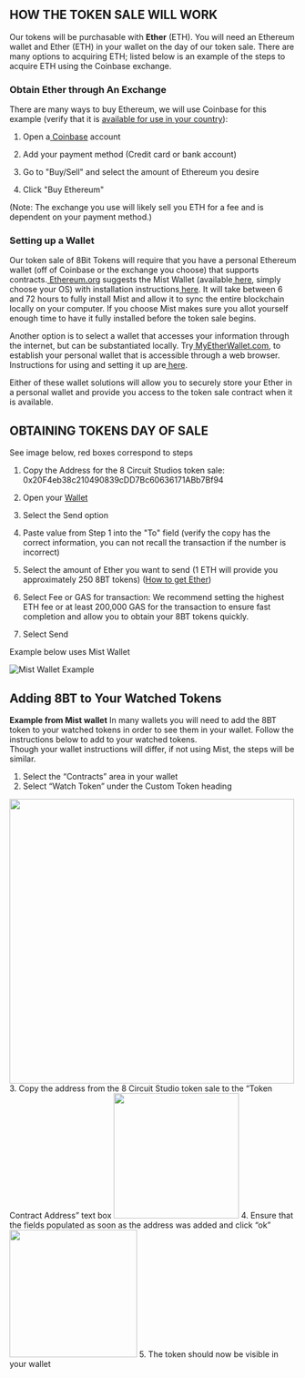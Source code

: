 ## **HOW THE TOKEN SALE WILL WORK**

Our tokens will be purchasable with **Ether** (ETH). You will need an
Ethereum wallet and Ether (ETH) in your wallet on the day of our token
sale. There are many options to acquiring ETH; listed below is an example
of the steps to acquire ETH using the Coinbase exchange.

### **Obtain Ether through An Exchange**

There are many ways to buy Ethereum, we will use Coinbase for this
example (verify that it is [available for use in your country](https://www.coinbase.com/global?r=ofir)):

1. Open a[ Coinbase](https://99bitcoins.com/coinbase/) account

2. Add your payment method (Credit card or bank account)

3. Go to "Buy/Sell" and select the amount of Ethereum you desire

4. Click "Buy Ethereum"

(Note: The exchange you use will likely sell you ETH for a fee and is dependent on your payment method.)

### **Setting up a Wallet**

Our token sale of 8Bit Tokens will require that you have a personal
Ethereum wallet (off of Coinbase or the exchange you choose) that
supports contracts.[ Ethereum.org](http://Ethereum.org) suggests the Mist Wallet (available[ here](https://github.com/ethereum/mist/releases),
simply choose your OS) with installation instructions[ here](https://medium.com/@attores/step-by-step-guide-getting-started-with-ethereum-mist-wallet-772a3cc99af4).
It will take between 6 and 72 hours to fully install Mist and allow it to
sync the entire blockchain locally on your computer. If you choose Mist
makes sure you allot yourself enough time to have it fully installed
before the token sale begins.

Another option is to select a wallet that accesses your information
through the internet, but can be substantiated locally. Try[ MyEtherWallet.com](http://myethewallet.com/),
to establish your personal wallet that is accessible through a web
browser. Instructions for using and setting it up are[ here](https://www.cryptocompare.com/wallets/guides/how-to-use-myetherwallet/).

Either of these wallet solutions will allow you to securely store your
Ether in a personal wallet and provide you access to the token sale
contract when it is available.

## **OBTAINING TOKENS DAY OF SALE**

See image below, red boxes correspond to steps

1. Copy the Address for the 8 Circuit Studios token sale:
0x20F4eb38c210490839cDD7Bc60636171ABb7Bf94

2. Open your [Wallet](#setting-up-a-wallet)

3. Select the Send option

4. Paste value from Step 1 into the "To" field (verify the copy has the
  correct information, you can not recall the transaction if the number
  is incorrect)

5. Select the amount of Ether you want to send (1 ETH will provide you
  approximately 250 8BT tokens) ([How to get Ether](#obtain-ether-through-an-exchange))

6. Select Fee or GAS for transaction: We recommend setting the highest
ETH fee or at least 200,000 GAS for the transaction to ensure fast
completion and allow you to obtain your 8BT tokens quickly.

7. Select Send

Example below uses Mist Wallet

![Mist Wallet Example](https://user-images.githubusercontent.com/29153169/28245013-e52c3218-69b0-11e7-9613-5b313f40130e.png)

## **Adding 8BT to Your Watched Tokens** ##
**Example from Mist wallet**
In many wallets you will need to add the 8BT token to your watched tokens in order to see
them in your wallet.  Follow the instructions below to add to your watched tokens.  
Though your wallet instructions will differ, if not using Mist, the steps will be similar.

1. Select the “Contracts” area in your wallet
2. Select “Watch Token” under the Custom Token heading
<img src="https://user-images.githubusercontent.com/29153169/28947483-f759cd02-7864-11e7-9722-c4d955b9fdd4.png" width="500">
3. Copy the address from the 8 Circuit Studio token sale to the “Token Contract Address” text box
<img src="https://user-images.githubusercontent.com/29153169/28947480-f21ed788-7864-11e7-82a0-865b6a336486.png" width="220">
4. Ensure that the fields populated as soon as the address was added and click “ok”
<img src="https://user-images.githubusercontent.com/29153169/28947491-02d1623a-7865-11e7-8568-5edc1c752a6b.png" width="224">
5. The token should now be visible in your wallet
